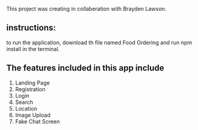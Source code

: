 This project was creating in collaberation with Brayden Lawson. 

## instructions:
to run the application, download th file named Food Ordering and run npm install in the terminal.

## The features included in this app include

1. Landing Page
2. Registration
3. Login
4. Search
5. Location
6. Image Upload
7. Fake Chat Screen
